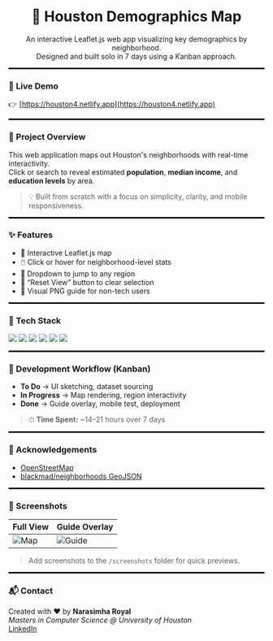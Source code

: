 <h1 align="center">🌆 Houston Demographics Map</h1>

<p align="center">An interactive Leaflet.js web app visualizing key demographics by neighborhood.<br>
Designed and built solo in 7 days using a Kanban approach.
</p>

<hr style="border: 1px solid #000000;" />

### 🔗 Live Demo  
👉 [https://houston4.netlify.app](https://houston4.netlify.app)

<hr style="border: 1px solid #000000;" />

### 🧭 Project Overview

This web application maps out Houston's neighborhoods with real-time interactivity.  
Click or search to reveal estimated **population**, **median income**, and **education levels** by area.

> 💡 Built from scratch with a focus on simplicity, clarity, and mobile responsiveness.

<hr style="border: 1px solid #000000;" />

### ✨ Features

- 📍 Interactive Leaflet.js map
- 🖱️ Click or hover for neighborhood-level stats
- 📂 Dropdown to jump to any region
- 🔄 “Reset View” button to clear selection
- 🧭 Visual PNG guide for non-tech users

<hr style="border: 1px solid #000000;" />

### 🧰 Tech Stack

<div align="left">
  <img src="https://img.shields.io/badge/HTML5-F16529?style=for-the-badge&logo=html5&logoColor=white" />
  <img src="https://img.shields.io/badge/CSS3-2965F1?style=for-the-badge&logo=css3&logoColor=white" />
  <img src="https://img.shields.io/badge/JavaScript-F7DF1E?style=for-the-badge&logo=javascript&logoColor=black" />
  <img src="https://img.shields.io/badge/Leaflet-199900?style=for-the-badge&logo=leaflet&logoColor=white" />
  <img src="https://img.shields.io/badge/Lucidchart-FF8000?style=for-the-badge&logo=lucidchart&logoColor=white" />
  <img src="https://img.shields.io/badge/GeoJSON-black?style=for-the-badge" />
</div>


<hr style="border: 1px solid #000000;" />

### 🧠 Development Workflow (Kanban)

- **To Do** → UI sketching, dataset sourcing  
- **In Progress** → Map rendering, region interactivity  
- **Done** → Guide overlay, mobile test, deployment  

> ⏱ **Time Spent:** ~14–21 hours over 7 days

<hr style="border: 1px solid #000000;" />

### 🙏 Acknowledgements

- [OpenStreetMap](https://www.openstreetmap.org/)
- [blackmad/neighborhoods GeoJSON](https://github.com/blackmad/neighborhoods)

<hr style="border: 1px solid #000000;" />

### 📸 Screenshots

| Full View | Guide Overlay |
|-----------|----------------|
| ![Map](./screenshots/full-map.png) | ![Guide](./screenshots/guide-overlay.png) |

> Add screenshots to the `/screenshots` folder for quick previews.

<hr style="border: 1px solid #000000;" />

### 📬 Contact

Created with ❤️ by **Narasimha Royal**  
_Masters in Computer Science @ University of Houston_  
[LinkedIn](https://www.linkedin.com/in/narasimha31/)

